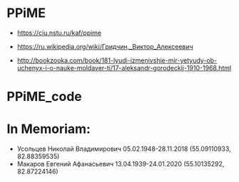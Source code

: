 # PPiME
* https://ciu.nstu.ru/kaf/ppime
* https://ru.wikipedia.org/wiki/Гридчин,_Виктор_Алексеевич

* http://bookzooka.com/book/181-lyudi-izmenivshie-mir-yetyudy-ob-uchenyx-i-o-nauke-moldaver-ti/17-aleksandr-gorodeckij-1910-1968.html
# PPiME_code

# In Memoriam:
* Усольцев Николай Владимирович 05.02.1948-28.11.2018 (55.09110933, 82.88359535)
* Макаров Евгений Афанасьевич 13.04.1939-24.01.2020 (55.10135292, 82.87224146)



